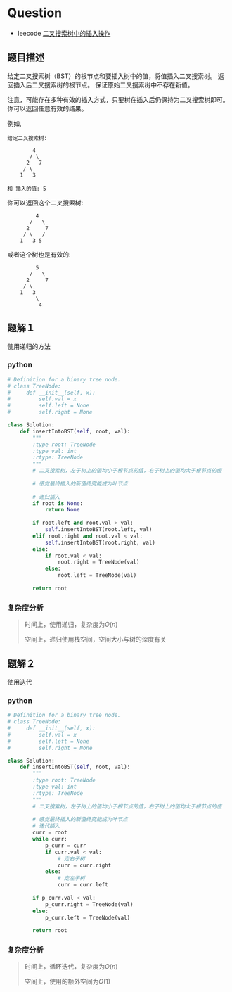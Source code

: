 # Question

- leecode [二叉搜索树中的插入操作](https://leetcode-cn.com/problems/insert-into-a-binary-search-tree/)

## 题目描述

给定二叉搜索树（BST）的根节点和要插入树中的值，将值插入二叉搜索树。 返回插入后二叉搜索树的根节点。 保证原始二叉搜索树中不存在新值。

注意，可能存在多种有效的插入方式，只要树在插入后仍保持为二叉搜索树即可。 你可以返回任意有效的结果。

例如, 

```
给定二叉搜索树:

        4
       / \
      2   7
     / \
    1   3

和 插入的值: 5

```

你可以返回这个二叉搜索树:

```
         4
       /   \
      2     7
     / \   /
    1   3 5

```

或者这个树也是有效的:

```
         5
       /   \
      2     7
     / \   
    1   3
         \
          4
```

## 题解１

使用递归的方法

### python

```python
# Definition for a binary tree node.
# class TreeNode:
#     def __init__(self, x):
#         self.val = x
#         self.left = None
#         self.right = None

class Solution:
    def insertIntoBST(self, root, val):
        """
        :type root: TreeNode
        :type val: int
        :rtype: TreeNode
        """
        # 二叉搜索树，左子树上的值均小于根节点的值，右子树上的值均大于根节点的值
        
        # 感觉最终插入的新值终究能成为叶节点
        
        # 递归插入
        if root is None:
            return None
        
        if root.left and root.val > val:
            self.insertIntoBST(root.left, val) 
        elif root.right and root.val < val:
            self.insertIntoBST(root.right, val)
        else:
            if root.val < val:
                root.right = TreeNode(val)
            else:
                root.left = TreeNode(val)
        
        return root
```

### 复杂度分析

> 时间上，使用递归，复杂度为$O(n)$
>
> 空间上，递归使用栈空间，空间大小与树的深度有关

## 题解２

使用迭代

### python

```python
# Definition for a binary tree node.
# class TreeNode:
#     def __init__(self, x):
#         self.val = x
#         self.left = None
#         self.right = None

class Solution:
    def insertIntoBST(self, root, val):
        """
        :type root: TreeNode
        :type val: int
        :rtype: TreeNode
        """
        # 二叉搜索树，左子树上的值均小于根节点的值，右子树上的值均大于根节点的值
        
        # 感觉最终插入的新值终究能成为叶节点
        # 迭代插入
        curr = root
        while curr:
            p_curr = curr
            if curr.val < val:
                # 走右子树
                curr = curr.right
            else:
                # 走左子树
                curr = curr.left
        
        if p_curr.val < val:
            p_curr.right = TreeNode(val)
        else:
            p_curr.left = TreeNode(val)
        
        return root
```

### 复杂度分析

> 时间上，循环迭代，复杂度为$O(n)$
>
> 空间上，使用的额外空间为$O(1)$

